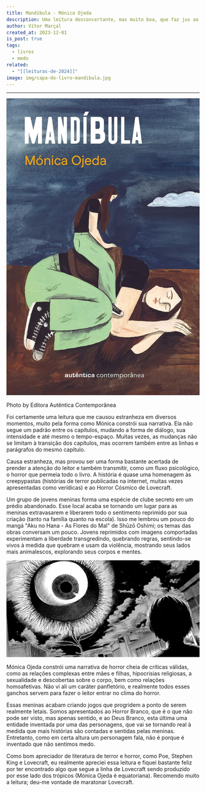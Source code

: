 ```yaml
---
title: Mandíbula - Mónica Ojeda
description: Uma leitura desconcertante, mas muito boa, que faz jus ao gênero do Horror. Aqui, o Horror Branco lembra muito o Horror Cósmico de Lovecraft.
author: Vítor Marçal
created_at: 2023-12-01
is_post: true
tags:
  - livros
  - medo
related:
  - "[[leituras-de-2024]]"
image: img/capa-do-livro-mandibula.jpg
---
```

---
![Mandíbula - Mónica Ojeda](img/capa-do-livro-mandibula.jpg)

Photo by Editora Autêntica Contemporânea

Foi certamente uma leitura que me causou estranheza em diversos momentos, muito pela forma como Mónica constrói sua narrativa. Ela não segue um padrão entre os capítulos, mudando a forma de diálogo, sua intensidade e até mesmo o tempo-espaço. Muitas vezes, as mudanças não se limitam à transição dos capítulos, mas ocorrem também entre as linhas e parágrafos do mesmo capítulo.

Causa estranheza, mas provou ser uma forma bastante acertada de prender a atenção do leitor e também transmitir, como um fluxo psicológico, o horror que permeia todo o livro. A história é quase uma homenagem às creepypastas (histórias de terror publicadas na internet, muitas vezes apresentadas como verídicas) e ao Horror Cósmico de Lovecraft.

Um grupo de jovens meninas forma uma espécie de clube secreto em um prédio abandonado. Esse local acaba se tornando um lugar para as meninas extravasarem e liberarem todo o sentimento reprimido por sua criação (tanto na família quanto na escola). Isso me lembrou um pouco do mangá "Aku no Hana - As Flores do Mal" de Shūzō Oshimi; os temas das obras conversam um pouco. Jovens reprimidos com imagens comportadas experimentam a liberdade transgredindo, quebrando regras, sentindo-se vivos à medida que quebram e usam da violência, mostrando seus lados mais animalescos, explorando seus corpos e mentes.

![Aku no Hana - As Flores do Mal de Shūzō Oshimi](img/aku-no-hana-as-flores-do-mal.png)



Mónica Ojeda constrói uma narrativa de horror cheia de críticas válidas, como as relações complexas entre mães e filhas, hipocrisias religiosas, a sexualidade e descobertas sobre o corpo, bem como relações homoafetivas. Não vi ali um caráter panfletório, e realmente todos esses ganchos servem para fazer o leitor entrar no clima do horror.

Essas meninas acabam criando jogos que progridem a ponto de serem realmente letais. Somos apresentados ao Horror Branco, que é o que não pode ser visto, mas apenas sentido, e ao Deus Branco, esta última uma entidade inventada por uma das personagens, que vai se tornando real à medida que mais histórias são contadas e sentidas pelas meninas. Entretanto, como em certa altura um personagem fala, não é porque é inventado que não sentimos medo.

Como bom apreciador de literatura de terror e horror, como Poe, Stephen King e Lovecraft, eu realmente apreciei essa leitura e fiquei bastante feliz por ter encontrado algo que segue a linha de Lovecraft sendo produzido por esse lado dos trópicos (Mónica Ojeda é equatoriana). Recomendo muito a leitura; deu-me vontade de maratonar Lovecraft.